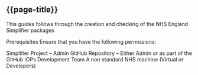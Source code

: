 ## {{page-title}}

This guides follows through the creation and checking of the NHS England Simplifier packages

Prerequisites
Ensure that you have the following permissions:

Simplifier Project – Admin
GitHub Repository – Either Admin or as part of the GitHub IOPs Development Team
A non standard NHS machine (Virtual or Developers)
